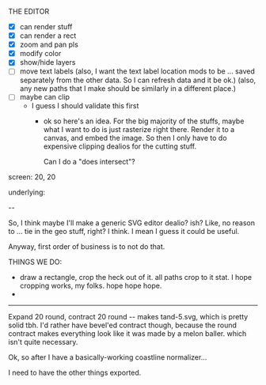 
THE EDITOR

- [x] can render stuff
- [x] can render a rect
- [x] zoom and pan pls
- [x] modify color
- [x] show/hide layers
- [ ] move text labels
	(also, I want the text label location mods to be ... saved separately from the other data. So I can refresh data and it be ok.)
	(also, any new paths that I make should be similarly in a different place.)
- [ ] maybe can clip
  - I guess I should validate this first
	- ok so here's an idea. For the big majority of the stuffs, maybe what I want to do is
		just rasterize right there. Render it to a canvas, and embed the image.
		So then I only have to do expensive clipping dealios for the cutting stuff.

		Can I do a "does intersect"?



screen: 20, 20
<!-- pz: {x: -} -->
underlying: 




--

So, I think maybe I'll make a generic SVG editor dealio? ish?
Like, no reason to ... tie in the geo stuff, right? I think.
I mean I guess it could be useful.

Anyway, first order of business is to not do that.

THINGS WE DO:
- draw a rectangle, crop the heck out of it. all paths crop to it stat.
	I hope cropping works, my folks. hope hope hope.
- 


---


Expand 20 round, contract 20 round -- makes tand-5.svg, which is pretty solid tbh.
I'd rather have bevel'ed contract though, because the round contract makes everything
look like it was made by a melon baller. which isn't quite necessary.


Ok, so after I have a basically-working coastline normalizer...

I need to have the other things exported.

